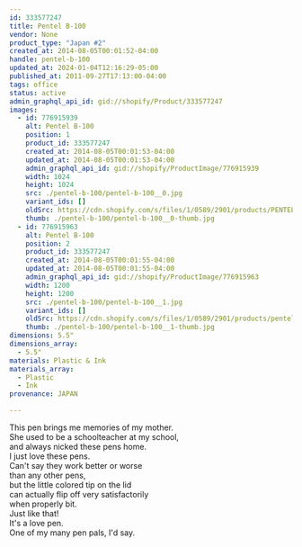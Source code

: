 ```yaml
---
id: 333577247
title: Pentel B-100
vendor: None
product_type: "Japan #2"
created_at: 2014-08-05T00:01:52-04:00
handle: pentel-b-100
updated_at: 2024-01-04T12:16:29-05:00
published_at: 2011-09-27T17:13:00-04:00
tags: office
status: active
admin_graphql_api_id: gid://shopify/Product/333577247
images:
  - id: 776915939
    alt: Pentel B-100
    position: 1
    product_id: 333577247
    created_at: 2014-08-05T00:01:53-04:00
    updated_at: 2014-08-05T00:01:53-04:00
    admin_graphql_api_id: gid://shopify/ProductImage/776915939
    width: 1024
    height: 1024
    src: ./pentel-b-100/pentel-b-100__0.jpg
    variant_ids: []
    oldSrc: https://cdn.shopify.com/s/files/1/0589/2901/products/PENTEL_B_100.jpeg?v=1407211313
    thumb: ./pentel-b-100/pentel-b-100__0-thumb.jpg
  - id: 776915963
    alt: Pentel B-100
    position: 2
    product_id: 333577247
    created_at: 2014-08-05T00:01:55-04:00
    updated_at: 2014-08-05T00:01:55-04:00
    admin_graphql_api_id: gid://shopify/ProductImage/776915963
    width: 1200
    height: 1200
    src: ./pentel-b-100/pentel-b-100__1.jpg
    variant_ids: []
    oldSrc: https://cdn.shopify.com/s/files/1/0589/2901/products/pentelred.jpeg?v=1407211315
    thumb: ./pentel-b-100/pentel-b-100__1-thumb.jpg
dimensions: 5.5"
dimensions_array:
  - 5.5"
materials: Plastic & Ink
materials_array:
  - Plastic
  - Ink
provenance: JAPAN

---
```


This pen brings me memories of my mother.  
She used to be a schoolteacher at my school,  
and always nicked these pens home.  
I just love these pens.  
Can't say they work better or worse  
than any other pens,  
but the little colored tip on the lid  
can actually flip off very satisfactorily  
when properly bit.  
Just like that!  
It's a love pen.  
One of my many pen pals, I'd say.